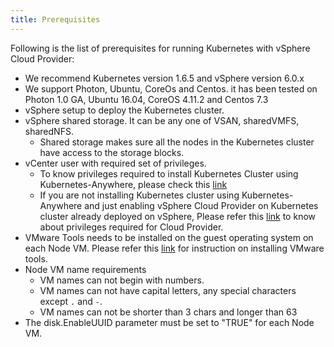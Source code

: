 ```yaml
--- 
title: Prerequisites
---
```


Following is the list of prerequisites for running Kubernetes with vSphere Cloud Provider:

* We recommend Kubernetes version 1.6.5 and vSphere version 6.0.x
* We support Photon, Ubuntu, CoreOs and Centos. it has been tested on Photon 1.0 GA, Ubuntu 16.04, CoreOS 4.11.2 and Centos 7.3
* vSphere setup to deploy the Kubernetes cluster.
* vSphere shared storage. It can be any one of VSAN, sharedVMFS, sharedNFS. 
   - Shared storage makes sure all the nodes in the Kubernetes cluster have access to the storage blocks.
* vCenter user with required set of privileges.
   - To know privileges required to install Kubernetes Cluster using Kubernetes-Anywhere, please check this [link](https://github.com/Kubernetes/Kubernetes-anywhere/blob/master/phase1/vsphere/README.md#prerequisites) 
   - If you are not installing Kubernetes cluster using Kubernetes-Anywhere and just enabling vSphere Cloud Provider on Kubernetes cluster already deployed on vSphere, Please refer this [link](https://kubernetes.io/docs/getting-started-guides/vsphere/#enable-vsphere-cloud-provider) to know about privileges required for Cloud Provider.
* VMware Tools needs to be installed on the guest operating system on each Node VM. Please refer this [link](https://docs.vmware.com/en/VMware-vSphere/6.5/com.vmware.vsphere.html.hostclient.doc/GUID-ED3ECA21-5763-4919-8947-A819A17980FB.html) for instruction on installing VMware tools.
* Node VM name requirements
    - VM names can not begin with numbers.
    - VM names can not have capital letters, any special characters except `.` and `-`.
    - VM names can not be shorter than 3 chars and longer than 63
* The disk.EnableUUID parameter must be set to "TRUE" for each Node VM.
